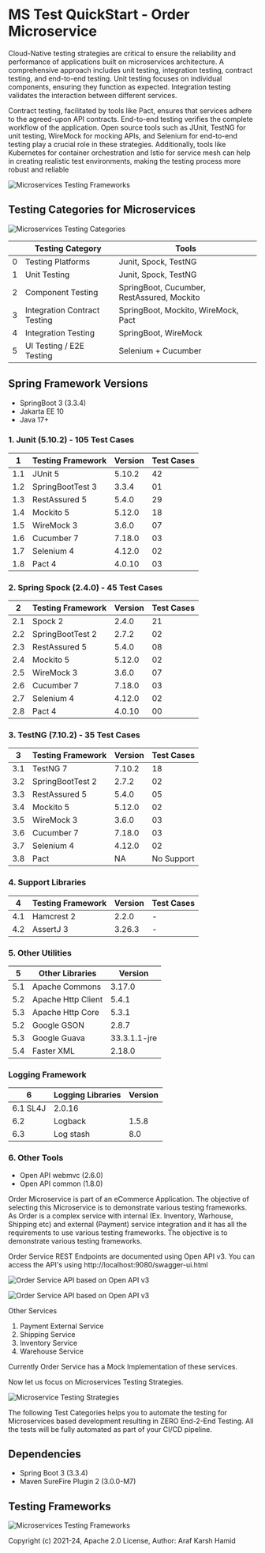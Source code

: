 # MS Test QuickStart - Order Microservice

Cloud-Native testing strategies are critical to ensure the reliability and performance of applications 
built on microservices architecture. A comprehensive approach includes unit testing, integration testing, 
contract testing, and end-to-end testing. Unit testing focuses on individual components, ensuring they 
function as expected. Integration testing validates the interaction between different services. 

Contract testing, facilitated by tools like Pact, ensures that services adhere to the agreed-upon 
API contracts. End-to-end testing verifies the complete workflow of the application. Open source 
tools such as JUnit, TestNG for unit testing, WireMock for mocking APIs, and Selenium for end-to-end 
testing play a crucial role in these strategies. Additionally, tools like Kubernetes for container 
orchestration and Istio for service mesh can help in creating realistic test environments, making 
the testing process more robust and reliable

![Microservices Testing Frameworks](https://raw.githubusercontent.com/arafkarsh/ms-test-quickstart/master/diagrams/Microservices-Testing-Tools.jpg)


## Testing Categories for Microservices

![Microservices Testing Categories](https://raw.githubusercontent.com/arafkarsh/ms-test-quickstart/master/diagrams/Microservices-Testing-Strategies-2.jpg)

|     | Testing Category             | Tools                                      |
|-----|------------------------------|--------------------------------------------|
| 0   | Testing Platforms            | Junit, Spock, TestNG                       |
| 1   | Unit Testing                 | Junit, Spock, TestNG                       |
| 2   | Component Testing            | SpringBoot, Cucumber, RestAssured, Mockito |
| 3   | Integration Contract Testing | SpringBoot, Mockito, WireMock, Pact        |
| 4   | Integration Testing          | SpringBoot, WireMock                       |
| 5   | UI Testing / E2E Testing     | Selenium + Cucumber                        |

## Spring Framework Versions

- SpringBoot 3 (3.3.4)
- Jakarta EE 10
- Java 17+

### 1. Junit (5.10.2) - 105 Test Cases

| 1   | Testing Framework | Version | Test Cases |
|-----|-------------------|---------|------------|
| 1.1 | JUnit 5           | 5.10.2  | 42         |
| 1.2 | SpringBootTest 3  | 3.3.4   | 01         |
| 1.3 | RestAssured 5     | 5.4.0   | 29         |
| 1.4 | Mockito 5         | 5.12.0  | 18         |
| 1.5 | WireMock 3        | 3.6.0   | 07         |
| 1.6 | Cucumber 7        | 7.18.0  | 03         |
| 1.7 | Selenium 4        | 4.12.0  | 02         |
| 1.8 | Pact 4            | 4.0.10  | 03         |

### 2. Spring Spock (2.4.0) - 45 Test Cases

| 2   | Testing Framework | Version | Test Cases |
|-----|-------------------|---------|------------|
| 2.1 | Spock 2           | 2.4.0   | 21         |
| 2.2 | SpringBootTest 2  | 2.7.2   | 02         |
| 2.3 | RestAssured 5     | 5.4.0   | 08         |
| 2.4 | Mockito 5         | 5.12.0  | 02         |
| 2.5 | WireMock 3        | 3.6.0   | 07         |
| 2.6 | Cucumber 7        | 7.18.0  | 03         |
| 2.7 | Selenium 4        | 4.12.0  | 02         |
| 2.8 | Pact 4            | 4.0.10  | 00         |


### 3. TestNG (7.10.2) - 35 Test Cases

| 3   | Testing Framework | Version | Test Cases |
|-----|-------------------|---------|------------|
| 3.1 | TestNG 7          | 7.10.2  | 18         |
| 3.2 | SpringBootTest 2  | 2.7.2   | 02         |
| 3.3 | RestAssured 5     | 5.4.0   | 05         |
| 3.4 | Mockito 5         | 5.12.0  | 02         |
| 3.5 | WireMock 3        | 3.6.0   | 03         |
| 3.6 | Cucumber 7        | 7.18.0  | 03         |
| 3.7 | Selenium 4        | 4.12.0  | 02         |
| 3.8 | Pact              | NA      | No Support |


### 4. Support Libraries

| 4   | Testing Framework | Version | Test Cases |
|-----|-------------------|---------|------------|
| 4.1 | Hamcrest 2        | 2.2.0   | -          |
| 4.2 | AssertJ 3         | 3.26.3  | -          |

### 5. Other Utilities

| 5   | Other Libraries | Version  |
|-----|-----------------|----------|
| 5.1 | Apache Commons  | 3.17.0   | 
| 5.2| Apache Http Client | 5.4.1    |
| 5.3 | Apache Http Core | 5.3.1    |
| 5.2 | Google GSON     | 2.8.7    |
| 5.3 | Google Guava    | 33.3.1.1-jre |
| 5.4 | Faster XML      | 2.18.0   |

### Logging Framework
| 6 | Logging Libraries | Version  |
|---|-------------------|----------|
| 6.1 SL4J | 2.0.16 |
| 6.2 | Logback | 1.5.8| 
| 6.3 | Log stash | 8.0 |

### 6. Other Tools 
- Open API webmvc (2.6.0)
- Open API common (1.8.0)

Order Microservice is part of an eCommerce Application. The objective of selecting this Microservice is to demonstrate various testing frameworks. As Order is a complex service with internal (Ex. Inventory, Warhouse, Shipping etc) and external (Payment) service integration and it has all the requirements to use various testing frameworks. The objective is to demonstrate various testing frameworks. 

Order Service REST Endpoints are documented using Open API v3. 
You can access the API's using http://localhost:9080/swagger-ui.html

![Order Service API based on Open API v3](https://raw.githubusercontent.com/arafkarsh/ms-test-quickstart/master/diagrams/Order-OpenAPI-Order.jpg)

![Order Service API based on Open API v3](https://raw.githubusercontent.com/arafkarsh/ms-test-quickstart/master/diagrams/Order-OpenAPI-Core.jpg)

Other Services

1. Payment External Service
2. Shipping Service
3. Inventory Service
4. Warehouse Service

Currently Order Service has a Mock Implementation of these services.

Now let us focus on Microservices Testing Strategies.

![Microservice Testing Strategies](https://raw.githubusercontent.com/arafkarsh/ms-test-quickstart/master/diagrams/Microservices-Testing-Strategies-1.jpg)

The following Test Categories helps you to automate the testing for Microservices based development resulting in ZERO End-2-End Testing.
All the tests will be fully automated as part of your CI/CD pipeline.

## Dependencies

- Spring Boot 3 (3.3.4)
- Maven SureFire Plugin 2 (3.0.0-M7)

## Testing Frameworks

![Microservices Testing Frameworks](https://raw.githubusercontent.com/arafkarsh/ms-test-quickstart/master/diagrams/Microservices-Testing-Tools.jpg)


Copyright (c) 2021-24, Apache 2.0 License, Author: Araf Karsh Hamid

